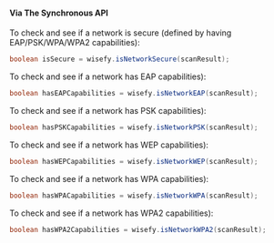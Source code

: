 #### Via The Synchronous API

To check and see if a network is secure (defined by having EAP/PSK/WPA/WPA2 capabilities):

```java
boolean isSecure = wisefy.isNetworkSecure(scanResult);
```

To check and see if a network has EAP capabilities):

```java
boolean hasEAPCapabilities = wisefy.isNetworkEAP(scanResult);
```

To check and see if a network has PSK capabilities):

```java
boolean hasPSKCapabilities = wisefy.isNetworkPSK(scanResult);
```

To check and see if a network has WEP capabilities):

```java
boolean hasWEPCapabilities = wisefy.isNetworkWEP(scanResult);
```

To check and see if a network has WPA capabilities):

```java
boolean hasWPACapabilities = wisefy.isNetworkWPA(scanResult);
```

To check and see if a network has WPA2 capabilities):

```java
boolean hasWPA2Capabilities = wisefy.isNetworkWPA2(scanResult);
```